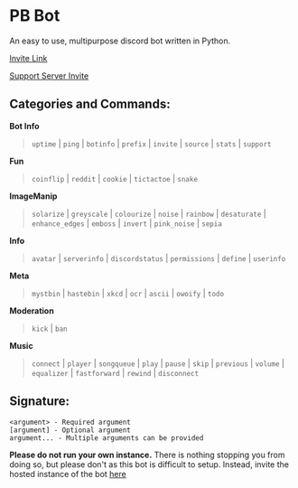 # PB Bot
An easy to use, multipurpose discord bot written in Python.

[Invite Link](https://discord.com/oauth2/authorize?client_id=719907834120110182&scope=bot&permissions=104189127)

[Support Server Invite](https://discord.gg/qQVDqXvmVt)

## **Categories and Commands:**

**Bot Info**
> `uptime` | `ping` | `botinfo` | `prefix` | `invite` | `source` | `stats` | `support`

**Fun**
> `coinflip` | `reddit` | `cookie` | `tictactoe` | `snake`

**ImageManip**
> `solarize` | `greyscale` | `colourize` | `noise` | `rainbow` | `desaturate` | `enhance_edges` | `emboss` | `invert` | `pink_noise` | `sepia`

**Info**
> `avatar` | `serverinfo` | `discordstatus` | `permissions` | `define` | `userinfo`

**Meta**
> `mystbin` | `hastebin` | `xkcd` | `ocr` | `ascii` | `owoify` | `todo`

**Moderation**
> `kick` | `ban`

**Music**
> `connect` | `player` | `songqueue` | `play` | `pause` | `skip` | `previous` | `volume` | `equalizer` | `fastforward` | `rewind` | `disconnect`

## **Signature:**

```
<argument> - Required argument
[argument] - Optional argument
argument... - Multiple arguments can be provided
```

**Please do not run your own instance.** There is nothing stopping you from doing so, but please don't as this bot is difficult to setup. Instead, invite the hosted instance of the bot [here](https://discord.com/oauth2/authorize?client_id=719907834120110182&scope=bot&permissions=104189127)
